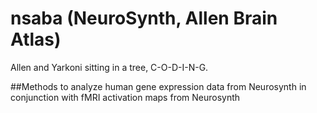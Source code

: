 # nsaba (NeuroSynth, Allen Brain Atlas)
Allen and Yarkoni sitting in a tree, C-O-D-I-N-G.


##Methods to analyze human gene expression data from Neurosynth in conjunction with fMRI activation maps from Neurosynth
